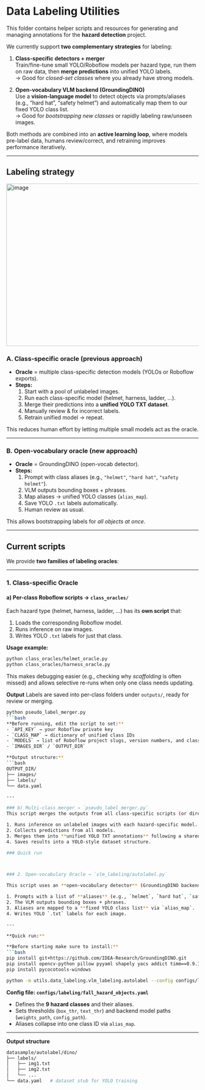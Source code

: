 # Data Labeling Utilities

This folder contains helper scripts and resources for generating and managing annotations for the **hazard detection** project.  

We currently support **two complementary strategies** for labeling:

1. **Class-specific detectors + merger**  
   Train/fine-tune small YOLO/Roboflow models per hazard type, run them on raw data, then **merge predictions** into unified YOLO labels.  
   → Good for *closed-set classes* where you already have strong models.

2. **Open-vocabulary VLM backend (GroundingDINO)**  
   Use a **vision-language model** to detect objects via prompts/aliases (e.g., “hard hat”, “safety helmet”) and automatically map them to our fixed YOLO class list.  
   → Good for *bootstrapping new classes* or rapidly labeling raw/unseen images.

Both methods are combined into an **active learning loop**, where models pre-label data, humans review/correct, and retraining improves performance iteratively.

---

## Labeling strategy

<img width="578" height="425" alt="image" src="https://github.com/user-attachments/assets/3b4d5c5c-bd69-415c-bbdb-32fc0d47b22c" />

### A. Class-specific oracle (previous approach)
- **Oracle** = multiple class-specific detection models (YOLOs or Roboflow exports).
- **Steps:**
  1. Start with a pool of unlabeled images.
  2. Run each class-specific model (helmet, harness, ladder, …).
  3. Merge their predictions into a **unified YOLO TXT dataset**.
  4. Manually review & fix incorrect labels.
  5. Retrain unified model → repeat.

This reduces human effort by letting multiple small models act as the oracle.

---

### B. Open-vocabulary oracle (new approach)
- **Oracle** = GroundingDINO (open-vocab detector).
- **Steps:**
  1. Prompt with class aliases (e.g., `"helmet"`, `"hard hat"`, `"safety helmet"`).
  2. VLM outputs bounding boxes + phrases.
  3. Map aliases → unified YOLO classes (`alias_map`).
  4. Save YOLO `.txt` labels automatically.
  5. Human review as usual.

This allows bootstrapping labels for *all objects at once*.

---
## Current scripts

We provide **two families of labeling oracles**:

---

### 1. Class-specific Oracle

#### a) Per-class Roboflow scripts → `class_oracles/`
Each hazard type (helmet, harness, ladder, …) has its **own script** that:
1. Loads the corresponding Roboflow model.  
2. Runs inference on raw images.  
3. Writes YOLO `.txt` labels for just that class.  

**Usage example:**
```bash
python class_oracles/helmet_oracle.py
python class_oracles/harness_oracle.py
```
This makes debugging easier (e.g., checking why *scaffolding* is often missed) and allows selective re-runs when only one class needs updating.

**Output**
Labels are saved into per-class folders under `outputs/`, ready for review or merging.
```bash
python pseudo_label_merger.py
```bash
**Before running, edit the script to set:**
- `API_KEY` → your Roboflow private key  
- `CLASS_MAP` → dictionary of unified class IDs  
- `MODELS` → list of Roboflow project slugs, version numbers, and classes  
- `IMAGES_DIR` / `OUTPUT_DIR`  

**Output structure:**
```bash
OUTPUT_DIR/
├── images/
├── labels/
└── data.yaml

---

### b) Multi-class merger → `pseudo_label_merger.py`
This script merges the outputs from all class-specific scripts (or directly queries Roboflow projects, depending on config).

1. Runs inference on unlabeled images with each hazard-specific model.  
2. Collects predictions from all models.  
3. Merges them into **unified YOLO TXT annotations** following a shared class map.  
4. Saves results into a YOLO-style dataset structure.  

### Quick run



### 2. Open-vocabulary Oracle → `vlm_labeling/autolabel.py`

This script uses an **open-vocabulary detector** (GroundingDINO backend by default) to auto-label images based on text prompts and class aliases.

1. Prompts with a list of **aliases** (e.g., `helmet`, `hard hat`, `safety helmet`).  
2. The VLM outputs bounding boxes + phrases.  
3. Aliases are mapped to a **fixed YOLO class list** via `alias_map`.  
4. Writes YOLO `.txt` labels for each image.  

---

**Quick run:**

**Before starting make sure to install:**
```bash
pip install git+https://github.com/IDEA-Research/GroundingDINO.git
pip install opencv-python pillow pyyaml shapely yacs addict timm==0.9.12 transformers==4.40.0 scikit-image matplotlib
pip install pycocotools-windows
```

```bash
python -m utils.data_labeling.vlm_labeling.autolabel --config configs/labeling/fall_hazard_objects.yaml --source utils/data_labeling/data_sample/raw_images --out utils/data_labeling/data_sample/dino_labels --save

```
**Config file: `configs/labeling/fall_hazard_objects.yaml`**

- Defines the **9 hazard classes** and their aliases.  
- Sets thresholds (`box_thr`, `text_thr`) and backend model paths (`weights_path`, `config_path`).  
- Aliases collapse into one class ID via `alias_map`.  

---

**Output structure**

```bash
datasample/autolabel/dino/
├── labels/
│   ├── img1.txt
│   ├── img2.txt
│   └── ...
└── data.yaml   # dataset stub for YOLO training
```


















